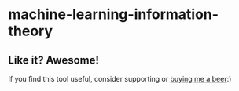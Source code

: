 # machine-learning-information-theory

## Like it? Awesome!
If you find this tool useful, consider supporting or [buying me a beer](https://www.paypal.me/garciparedes/2):)
